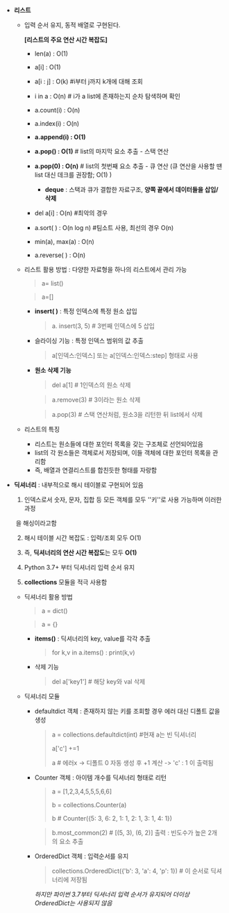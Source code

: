 * **리스트**

   - 입력 순서 유지, 동적 배열로 구현된다.

     **[리스트의 주요 연산 시간 복잡도]**

     - len(a) : O(1)

     - a[i] : O(1)

     - a[i : j] : O(k)   #i부터 j까지 k개에 대해 조회

     - i  in  a : O(n)  # i가 a list에 존재하는지 순차 탐색하며 확인

     - a.count(i) : O(n)

     - a.index(i) : O(n)

     - **a.append(i) : O(1)**

     - **a.pop() : O(1)**  # list의 마지막 요소 추출 - 스택 연산

     - **a.pop(0) : O(n)**  # list의 첫번째 요소 추출 - 큐 연산 (큐 연산을 사용할 땐 list 대신 데크를 권장함; O(1) )

       - **deque** : 스택과 큐가 결합한 자료구조, **양쪽 끝에서 데이터들을 삽입/삭제**

     - del a[i] : O(n)  #최악의 경우

     - a.sort( ) : O(n log n) #팀소트 사용, 최선의 경우 O(n)

     - min(a), max(a) : O(n)

     - a.reverse( ) : O(n)

       

  - 리스트 활용 방법 : 다양한 자료형을 하나의 리스트에서 관리 가능

    > a= list()

    > a=[]

    - **insert( )** : 특정 인덱스에 특정 원소 삽입 

      > a. insert(3, 5)    # 3번째 인덱스에 5 삽입

    - 슬라이싱 기능 : 특정 인덱스 범위의 값 추출

      > a[인덱스:인덱스] 또는 a[인덱스:인덱스:step] 형태로 사용

    - **원소 삭제 기능**

      > del a[1]    # 1인덱스의 원소 삭제

      > a.remove(3)    # 3이라는 원소 삭제

      > a.pop(3)    # 스택 연산처럼, 원소3을 리턴한 뒤 list에서 삭제

      

  - 리스트의 특징
    - 리스트는 원소들에 대한 포인터 목록을 갖는 구조체로 선언되어있음
    - list의 각 원소들은 객체로서 저장되며, 이들 객체에 대한 포인터 목록을 관리함
    - 즉, 배열과 연결리스트를 합친듯한 형태를 자랑함



- **딕셔너리** : 내부적으로 해시 테이블로 구현되어 있음

  1) 인덱스로서 숫자, 문자, 집합 등 모든 객체를 모두 ''키''로 사용 가능하며 이러한 과정  

  ​     을 해싱이라고함

  2)  해시 테이블 시간 복잡도 : 입력/조회 모두 O(1)

  3)  즉, **딕셔너리의 연산 시간 복잡도**는 모두 **O(1)**

  4)  Python 3.7+ 부터 딕셔너리 입력 순서 유지

  5)  **collections** 모듈을 적극 사용함

  

  - 딕셔너리 활용 방법

    > a = dict()

    > a = {}

    - **items()** : 딕셔너리의 key, value를 각각 추출

      > for  k,v  in  a.items() : print(k,v)

    - 삭제 기능

      > del a['key1']    # 해당 key와 val 삭제

    

  - 딕셔너리 모듈

    - defaultdict 객체 : 존재하지 않는 키를 조회할 경우 에러 대신 디폴트 값을 생성

      > a = collections.defaultdict(int) #현재 a는 빈 딕셔너리
      >
      > a['c'] +=1
      >
      > a   # 에러x -> 디폴트 0 자동 생성 후 +1 계산 -> 'c' : 1 이 출력됨

    - Counter 객체 : 아이템 개수를 딕셔너리 형태로 리턴

      > a = [1,2,3,4,5,5,5,6,6]
      >
      > b = collections.Counter(a)
      >
      > b   # Counter({5: 3, 6: 2, 1: 1, 2: 1, 3: 1, 4: 1})

      > b.most_common(2) # [(5, 3), (6, 2)] 출력 : 빈도수가 높은 2개의 요소 추출

    - OrderedDict 객체 : 입력순서를 유지

      > collections.OrderedDict({'b': 3, 'a': 4, 'p': 1}) # 이 순서로 딕셔너리에 저장됨

      *하지만 파이썬 3.7부터 딕셔너리 입력 순서가 유지되어 더이상 OrderedDict는 사용되지 않음*


